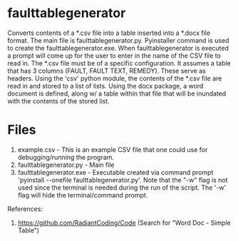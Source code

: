 # faulttablegenerator
Converts contents of a *.csv file into a table inserted into a *.docx file format.
The main file is faulttablegenerator.py.  Pyinstaller command is used to create the faulttablegenerator.exe.  When faulttablegenerator is executed a prompt will come up for the user to enter in the name of the CSV file to read in.  The *.csv file must be of a specific configuration.  It assumes a table that has 3 columns (FAULT, FAULT TEXT, REMEDY).  These serve as headers.  Using the 'csv' python module, the contents of the *.csv file are read in and stored to a list of lists.  Using the docx package, a word document is defined, along w/ a table within that file that will be inundated with the contents of the stored list.  

# Files
1. example.csv - This is an example CSV file that one could use for debugging/running the program.
2. faulttablegenerator.py - Main file
3. faulttablegenerator.exe - Executable created via command prompt 'pyinstall --onefile faulttablegenerator.py'.  Note that the "-w" flag is not used since the terminal is needed during the run of the script.  The '-w' flag will hide the terminal/command prompt.

References:
1. https://github.com/RadiantCoding/Code (Search for "Word Doc - Simple Table")
